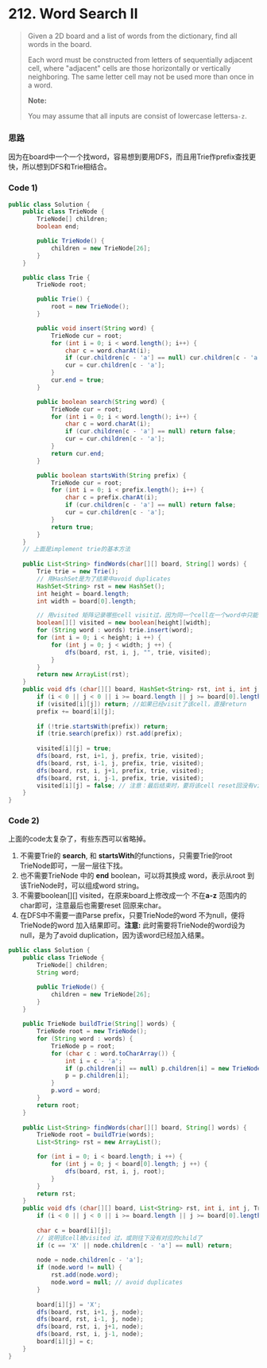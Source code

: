 # 212. Word Search II

> Given a 2D board and a list of words from the dictionary, find all words in the board.
>
> Each word must be constructed from letters of sequentially adjacent cell, where "adjacent" cells are those horizontally or vertically neighboring. The same letter cell may not be used more than once in a word.
>
> **Note:**
>
> You may assume that all inputs are consist of lowercase letters`a-z`.

### 思路

因为在board中一个一个找word，容易想到要用DFS，而且用Trie作prefix查找更快，所以想到DFS和Trie相结合。

### Code 1\)

```java
public class Solution {
    public class TrieNode {
        TrieNode[] children;
        boolean end;

        public TrieNode() {
            children = new TrieNode[26];
        }
    }

    public class Trie {
        TrieNode root;

        public Trie() {
            root = new TrieNode();
        }

        public void insert(String word) {
            TrieNode cur = root;
            for (int i = 0; i < word.length(); i++) {
                char c = word.charAt(i);
                if (cur.children[c - 'a'] == null) cur.children[c - 'a'] = new TrieNode();
                cur = cur.children[c - 'a'];
            }
            cur.end = true;
        }

        public boolean search(String word) {
            TrieNode cur = root;
            for (int i = 0; i < word.length(); i++) {
                char c = word.charAt(i);
                if (cur.children[c - 'a'] == null) return false;
                cur = cur.children[c - 'a'];
            }
            return cur.end;
        }

        public boolean startsWith(String prefix) {
            TrieNode cur = root;
            for (int i = 0; i < prefix.length(); i++) {
                char c = prefix.charAt(i);
                if (cur.children[c - 'a'] == null) return false;
                cur = cur.children[c - 'a'];
            }
            return true;
        }
    }
    // 上面是implement trie的基本方法
    
    public List<String> findWords(char[][] board, String[] words) {
        Trie trie = new Trie();
        // 用HashSet是为了结果中avoid duplicates
        HashSet<String> rst = new HashSet();
        int height = board.length;
        int width = board[0].length;

        // 用visited 矩阵记录哪些cell visit过，因为同一个cell在一个word中只能visit一次        
        boolean[][] visited = new boolean[height][width];
        for (String word : words) trie.insert(word);
        for (int i = 0; i < height; i ++) {
            for (int j = 0; j < width; j ++) {
                dfs(board, rst, i, j, "", trie, visited);
            }
        }
        return new ArrayList(rst);
    }
    public void dfs (char[][] board, HashSet<String> rst, int i, int j, String prefix, Trie trie, boolean[][] visited) {
        if (i < 0 || j < 0 || i >= board.length || j >= board[0].length) return;
        if (visited[i][j]) return; //如果已经visit了该cell，直接return
        prefix += board[i][j];
        
        if (!trie.startsWith(prefix)) return;
        if (trie.search(prefix)) rst.add(prefix);
     
        visited[i][j] = true;
        dfs(board, rst, i+1, j, prefix, trie, visited);
        dfs(board, rst, i-1, j, prefix, trie, visited);
        dfs(board, rst, i, j+1, prefix, trie, visited);
        dfs(board, rst, i, j-1, prefix, trie, visited);
        visited[i][j] = false; // 注意：最后结束时，要将该cell reset回没有visit过的情况
    }
}
```

### Code 2\)

上面的code太复杂了，有些东西可以省略掉。

1. 不需要Trie的 **search**, 和 **startsWith**的functions，只需要Trie的root TrieNode即可，一层一层往下找。
2. 也不需要TrieNode 中的 **end** boolean，可以将其换成 word，表示从root 到该TrieNode时，可以组成word string。
3. 不需要boolean\[\]\[\]  visited，在原来board上修改成一个 不在**a-z** 范围内的char即可，注意最后也需要reset 回原来char。
4. 在DFS中不需要一直Parse prefix，只要TrieNode的word 不为null，便将TrieNode的word 加入结果即可。**注意:** 此时需要将TrieNode的word设为null，是为了avoid duplication，因为该word已经加入结果。

```java
public class Solution {
    public class TrieNode {
        TrieNode[] children;
        String word;

        public TrieNode() {
            children = new TrieNode[26];
        }
    }
    
    public TrieNode buildTrie(String[] words) {
        TrieNode root = new TrieNode();
        for (String word : words) {
            TrieNode p = root;
            for (char c : word.toCharArray()) {
                int i = c - 'a';
                if (p.children[i] == null) p.children[i] = new TrieNode();
                p = p.children[i];
            }
            p.word = word;
        }
        return root;
    }
    
    public List<String> findWords(char[][] board, String[] words) {
        TrieNode root = buildTrie(words);
        List<String> rst = new ArrayList();

        for (int i = 0; i < board.length; i ++) {
            for (int j = 0; j < board[0].length; j ++) {
                dfs(board, rst, i, j, root);
            }
        }
        return rst;
    }
    public void dfs (char[][] board, List<String> rst, int i, int j, TrieNode node) {
        if (i < 0 || j < 0 || i >= board.length || j >= board[0].length) return;
        
        char c = board[i][j];
        // 说明该cell被visited 过，或则往下没有对应的child了
        if (c == 'X' || node.children[c - 'a'] == null) return;
        
        node = node.children[c - 'a'];
        if (node.word != null) {
            rst.add(node.word);
            node.word = null; // avoid duplicates
        }
     
        board[i][j] = 'X';
        dfs(board, rst, i+1, j, node);
        dfs(board, rst, i-1, j, node);
        dfs(board, rst, i, j+1, node);
        dfs(board, rst, i, j-1, node);
        board[i][j] = c;
    }
}
```



